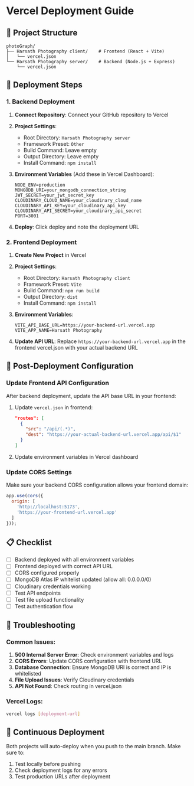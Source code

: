 # Vercel Deployment Guide

## 📁 Project Structure
```
photoGraph/
├── Harsath Photography client/    # Frontend (React + Vite)
│   └── vercel.json
└── Harsath Photography server/    # Backend (Node.js + Express)
    └── vercel.json
```

## 🚀 Deployment Steps

### 1. Backend Deployment

1. **Connect Repository**: Connect your GitHub repository to Vercel
2. **Project Settings**:
   - Root Directory: `Harsath Photography server`
   - Framework Preset: `Other`
   - Build Command: Leave empty
   - Output Directory: Leave empty
   - Install Command: `npm install`

3. **Environment Variables** (Add these in Vercel Dashboard):
   ```
   NODE_ENV=production
   MONGODB_URI=your_mongodb_connection_string
   JWT_SECRET=your_jwt_secret_key
   CLOUDINARY_CLOUD_NAME=your_cloudinary_cloud_name
   CLOUDINARY_API_KEY=your_cloudinary_api_key
   CLOUDINARY_API_SECRET=your_cloudinary_api_secret
   PORT=3001
   ```

4. **Deploy**: Click deploy and note the deployment URL

### 2. Frontend Deployment

1. **Create New Project** in Vercel
2. **Project Settings**:
   - Root Directory: `Harsath Photography client`
   - Framework Preset: `Vite`
   - Build Command: `npm run build`
   - Output Directory: `dist`
   - Install Command: `npm install`

3. **Environment Variables**:
   ```
   VITE_API_BASE_URL=https://your-backend-url.vercel.app
   VITE_APP_NAME=Harsath Photography
   ```

4. **Update API URL**: Replace `https://your-backend-url.vercel.app` in the frontend vercel.json with your actual backend URL

## 🔧 Post-Deployment Configuration

### Update Frontend API Configuration
After backend deployment, update the API base URL in your frontend:

1. Update `vercel.json` in frontend:
   ```json
   "routes": [
     {
       "src": "/api/(.*)",
       "dest": "https://your-actual-backend-url.vercel.app/api/$1"
     }
   ]
   ```

2. Update environment variables in Vercel dashboard

### Update CORS Settings
Make sure your backend CORS configuration allows your frontend domain:

```javascript
app.use(cors({
  origin: [
    'http://localhost:5173',
    'https://your-frontend-url.vercel.app'
  ]
}));
```

## 📋 Checklist

- [ ] Backend deployed with all environment variables
- [ ] Frontend deployed with correct API URL
- [ ] CORS configured properly
- [ ] MongoDB Atlas IP whitelist updated (allow all: 0.0.0.0/0)
- [ ] Cloudinary credentials working
- [ ] Test API endpoints
- [ ] Test file upload functionality
- [ ] Test authentication flow

## 🐛 Troubleshooting

### Common Issues:

1. **500 Internal Server Error**: Check environment variables and logs
2. **CORS Errors**: Update CORS configuration with frontend URL
3. **Database Connection**: Ensure MongoDB URI is correct and IP is whitelisted
4. **File Upload Issues**: Verify Cloudinary credentials
5. **API Not Found**: Check routing in vercel.json

### Vercel Logs:
```bash
vercel logs [deployment-url]
```

## 🔄 Continuous Deployment

Both projects will auto-deploy when you push to the main branch. Make sure to:
1. Test locally before pushing
2. Check deployment logs for any errors
3. Test production URLs after deployment
